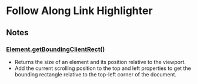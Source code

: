# Follow Along Link Highlighter

## Notes

### [Element.getBoundingClientRect()](https://developer.mozilla.org/en-US/docs/Web/API/Element/getBoundingClientRect)

- Returns the size of an element and its position relative to the viewport.
- Add the current scrolling position to the top and left properties to get the bounding rectangle relative to the top-left corner of the document.
